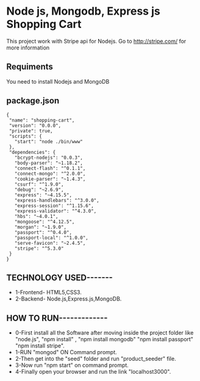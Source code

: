 # Node js, Mongodb, Express js Shopping Cart 
This project work with Stripe api for Nodejs. Go to http://stripe.com/ for more information

## Requiments
You need to install Nodejs and MongoDB

## package.json
 ```
 {
  "name": "shopping-cart",
  "version": "0.0.0",
  "private": true,
  "scripts": {
    "start": "node ./bin/www"
  },
  "dependencies": {
    "bcrypt-nodejs": "0.0.3",
    "body-parser": "~1.18.2",
    "connect-flash": "^0.1.1",
    "connect-mongo": "^2.0.0",
    "cookie-parser": "~1.4.3",
    "csurf": "^1.9.0",
    "debug": "~2.6.9",
    "express": "~4.15.5",
    "express-handlebars": "^3.0.0",
    "express-session": "^1.15.6",
    "express-validator": "^4.3.0",
    "hbs": "~4.0.1",
    "mongoose": "^4.12.5",
    "morgan": "~1.9.0",
    "passport": "^0.4.0",
    "passport-local": "^1.0.0",
    "serve-favicon": "~2.4.5",
    "stripe": "^5.3.0"
  }
}
 ```

## TECHNOLOGY USED-------

* 1-Frontend- HTML5,CSS3.
* 2-Backend- Node.js,Express.js,MongoDB.

## HOW TO RUN-------------

* 0-First install all the Software after moving inside the project folder like "node.js", "npm install" , "npm install mongodb" "npm install passport" "npm install stripe".
* 1-RUN "mongod" ON Command prompt.
* 2-Then get into the "seed" folder and run "product_seeder" file.
* 3-Now run "npm start" on command prompt.
* 4-Finally open your browser and run the link "localhost3000".
